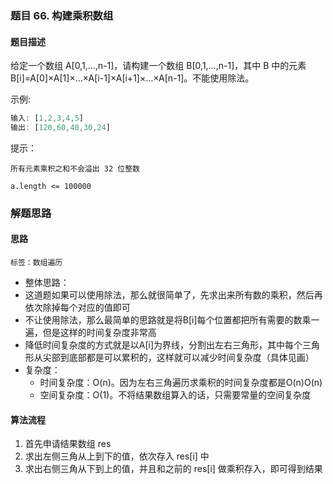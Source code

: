 ### 题目 66. 构建乘积数组
#### 题目描述
给定一个数组 A[0,1,…,n-1]，请构建一个数组 B[0,1,…,n-1]，其中 B 中的元素 B[i]=A[0]×A[1]×…×A[i-1]×A[i+1]×…×A[n-1]。不能使用除法。

示例:

```js
输入: [1,2,3,4,5]
输出: [120,60,40,30,24]
```
提示：

`所有元素乘积之和不会溢出 32 位整数`

`a.length <= 100000`
### 解题思路
#### 思路
`标签：数组遍历`
- 整体思路：
- 这道题如果可以使用除法，那么就很简单了，先求出来所有数的乘积，然后再依次除掉每个对应的值即可
- 不让使用除法，那么最简单的思路就是将B[i]每个位置都把所有需要的数乘一遍，但是这样的时间复杂度非常高
- 降低时间复杂度的方式就是以A[i]为界线，分割出左右三角形，其中每个三角形从尖部到底部都是可以累积的，这样就可以减少时间复杂度（具体见画）
- 复杂度：
  - 时间复杂度：O(n)。因为左右三角遍历求乘积的时间复杂度都是O(n)O(n)
  - 空间复杂度：O(1)。不将结果数组算入的话，只需要常量的空间复杂度
#### 算法流程
1. 首先申请结果数组 res
2. 求出左侧三角从上到下的值，依次存入 res[i] 中
3. 求出右侧三角从下到上的值，并且和之前的 res[i] 做乘积存入，即可得到结果

